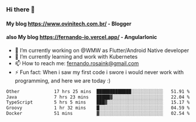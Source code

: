 ### Hi there 👋

#### My blog https://www.ovinitech.com.br/ - Blogger
#### also My blog https://fernando-io.vercel.app/ - AngularIonic

- 🔭 I’m currently working on @WMW as Flutter/Android Native developer
- 🌱 I’m currently learning and work with Kubernetes
- 📫 How to reach me: fernando.rosaink@gmail.com 
- ⚡ Fun fact: When i saw my first code i swore i would never work with programming, and here we are today :)

<!--START_SECTION:waka-->

```txt
Other             17 hrs 25 mins  █████████████░░░░░░░░░░░░   51.91 %
Java              7 hrs 23 mins   █████▓░░░░░░░░░░░░░░░░░░░   22.04 %
TypeScript        5 hrs 5 mins    ███▓░░░░░░░░░░░░░░░░░░░░░   15.17 %
Groovy            1 hr 32 mins    █░░░░░░░░░░░░░░░░░░░░░░░░   04.59 %
Docker            51 mins         ▓░░░░░░░░░░░░░░░░░░░░░░░░   02.54 %
```

<!--END_SECTION:waka-->
